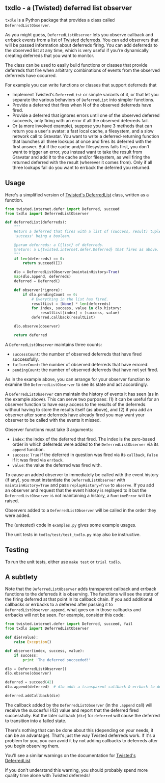 ## txdlo - a (Twisted) deferred list observer

`txdlo` is a Python package that provides a class called `DeferredListObserver`.

As you might guess, `DeferredListObserver` lets you observe callback and
errback events from a list of [Twisted](http://twistedmatrix.com)
[deferreds](http://twistedmatrix.com/documents/current/core/howto/defer.html). You
can add observers that will be passed information about deferreds firing.
You can add deferreds to the observed list at any time, which is very
useful if you're dynamically creating deferreds that you want to monitor.

The class can be used to easily build functions or classes that provide
deferreds that fire when arbitrary combinations of events from the observed
deferreds have occurred.

For example you can write functions or classes that support deferreds that

* Implement Twisted's `DeferredList` or simple variants of it, or that let
  you separate the various behaviors of `DeferredList` into simpler
  functions.
* Provide a deferred that fires when N of the observed deferreds have fired.
* Provide a deferred that ignores errors until one of the observed deferred
  succeeds, only firing with an error if all the observed deferreds fail.
* Or (a more involved example), suppose you have 3 methods that can return
  you a user's avatar: a fast local cache, a filesystem, and a slow network
  call to Gravatar. You want to write a deferred-returning function that
  launches all three lookups at once and fires its deferred with the first
  answer. But if the cache and/or filesystems fails first, you don't want
  to trigger an error, you instead want to take the result from Gravatar
  and add it to the cache and/or filesystem, as well firing the returned
  deferred with the result (wherever it comes from). Only if all three
  lookups fail do you want to errback the deferred you returned.

## Usage

Here's a simplified version of
[Twisted's DeferredList](http://twistedmatrix.com/documents/current/api/twisted.internet.defer.DeferredList.html)
class, written as a function.

```python
from twisted.internet.defer import Deferred, succeed
from txdlo import DeferredListObserver

def deferredList(deferreds):
    """
    Return a deferred that fires with a list of (success, result) tuples,
    'success' being a boolean.

    @param deferreds: a C{list} of deferreds.
    @return: a L{twisted.internet.defer.Deferred} that fires as above.
    """
    if len(deferreds) == 0:
        return succeed([])

    dlo = DeferredListObserver(maintainHistory=True)
    map(dlo.append, deferreds)
    deferred = Deferred()

    def observer(*ignore):
        if dlo.pendingCount == 0:
            # Everything in the list has fired.
            resultList = [None] * len(deferreds)
            for index, success, value in dlo.history:
                resultList[index] = (success, value)
            deferred.callback(resultList)

    dlo.observe(observer)

    return deferred
```

A `DeferredListObserver` maintains three counts:

* `successCount`: the number of observed deferreds that have fired successfully.
* `failureCount`: the number of observed deferreds that have errored.
* `pendingCount`: the number of observed deferreds that have not yet fired.

As in the example above, you can arrange for your observer function to
examine the `DeferredListObserver` to see its state and act accordingly.

A `DeferredListObserver` can maintain the history of events it has seen (as
in the example above). This can serve two purposes: (1) it can be useful
for an observer function to have easy access to the results of the
deferreds without having to store the results itself (as above), and (2) if
you add an observer after some deferreds have already fired you may want
your observer to be called with the events it missed.

Observer functions must take 3 arguments:

* `index`: the index of the deferred that fired. The index is the
  zero-based order in which deferreds were added to the
  `DeferredListObserver` via its `append` function.
* `success`: `True` if the deferred in question was fired via its
  `callback`, `False` if it was fired via `errback`.
* `value`: the value the deferred was fired with.

To cause an added observer to immediately be called with the event history
(if any), you must instantiate the `DeferredListObserver` with
`maintainHistory=True` and pass `replayHistory=True` to `observe`. If you
add an observer and request that the event history is replayed to it but
the `DeferredListObserver` is not maintaining a history, a `RuntimeError`
will be raised.

Observers added to a `DeferredListObserver` will be called in the order
they were added.

The (untested) code in `examples.py` gives some example usages.

The unit tests in `txdlo/test/test_txdlo.py` may also be instructive.

## Testing

To run the unit tests, either use `make test` or `trial txdlo`.

## A subtlety

Note that the `DeferredListObserver` adds transparent callback and errback
functions to the deferreds it is observing. The functions will see the
state of the firing deferred at that point in its callback chain. If you
add additional callbacks or errbacks to a deferred after passing it to
`DeferredListObserver.append`, what goes on in those callbacks and errbacks
will not be seen. For example, consider this code:

```python
from twisted.internet.defer import Deferred, succeed, fail
from txdlo import DeferredListObserver

def die(value):
    raise Exception()

def observer(index, success, value):
    if success:
        print 'The deferred succeeded!'

dlo = DeferredListObserver()
dlo.observe(observer)

deferred = succeed(42)
dlo.append(deferred)  # dlo adds a transparent callback & errback to deferred.

deferred.addCallback(die)
```

The callback added by the `DeferredListObserver` (in the `.append` call)
will receive the succesful (42) value and report that the deferred fired
successfully. But the later callback (`die`) for `deferred` will cause the
deferred to transition into a failed state.

There's nothing that can be done about this (depending on your needs, it
can be an advantage).  That's just the way Twisted deferreds work. If it's
a problem for you, you can avoid it by not adding callbacks to deferreds
after you begin observing them.

You'll see a similar warnings on the documentation for
[Twisted's DeferredList](http://twistedmatrix.com/documents/current/api/twisted.internet.defer.DeferredList.html)

If you don't understand this warning, you should probably spend more
quality time alone with Twisted deferreds!
